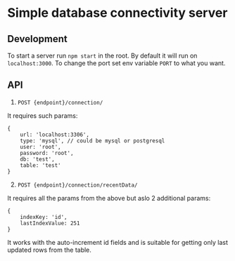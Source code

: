 # Simple database connectivity server

## Development

To start a server run `npm start` in the root.
By default it will run on `localhost:3000`. To change the port set env variable `PORT` to what you want.

## API

1. `POST {endpoint}/connection/`

It requires such params:

```
{
    url: 'localhost:3306',
    type: 'mysql', // could be mysql or postgresql
    user: 'root',
    password: 'root',
    db: 'test',
    table: 'test'
}
```

2. `POST {endpoint}/connection/recentData/`

It requires all the params from the above but aslo 2 additional params:

```
{
    indexKey: 'id',
    lastIndexValue: 251
}
```

It works with the auto-increment id fields and is suitable for getting only last updated rows from the table.
